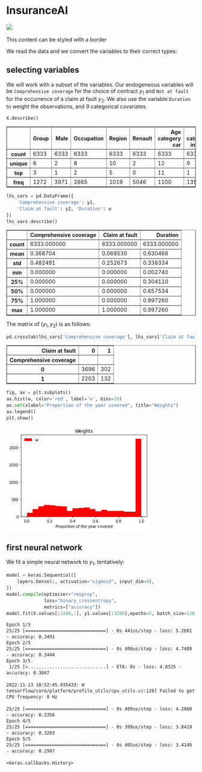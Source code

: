 InsuranceAI
================

<!-- WARNING: THIS FILE WAS AUTOGENERATED! DO NOT EDIT! -->

<div>

![](https://github.com/fastai/nbdev/actions/workflows/test.yaml/badge.svg)

</div>

<div class="border">

This content can be styled with a border

</div>

We read the data and we convert the variables to their correct types:

## selecting variables

We will work with a subset of the variables. Our endogeneous variables
will be `Comprehensive coverage` for the choice of contract $y_1$ and
`Not at fault` for the occurrence of a claim at fault $y_2$. We also use
the variable `Duration` to weight the observations, and 9 categorical
covariates.

``` python
X.describe()
```

<div>
<style scoped>
    .dataframe tbody tr th:only-of-type {
        vertical-align: middle;
    }

    .dataframe tbody tr th {
        vertical-align: top;
    }

    .dataframe thead th {
        text-align: right;
    }
</style>
<table border="1" class="dataframe">
  <thead>
    <tr style="text-align: right;">
      <th></th>
      <th>Group</th>
      <th>Male</th>
      <th>Occupation</th>
      <th>Region</th>
      <th>Renault</th>
      <th>Age category car</th>
      <th>Age category insuree</th>
      <th>Car use</th>
      <th>Zone</th>
    </tr>
  </thead>
  <tbody>
    <tr>
      <th>count</th>
      <td>6333</td>
      <td>6333</td>
      <td>6333</td>
      <td>6333</td>
      <td>6333</td>
      <td>6333</td>
      <td>6333</td>
      <td>6333</td>
      <td>6333</td>
    </tr>
    <tr>
      <th>unique</th>
      <td>6</td>
      <td>2</td>
      <td>8</td>
      <td>10</td>
      <td>2</td>
      <td>12</td>
      <td>9</td>
      <td>4</td>
      <td>5</td>
    </tr>
    <tr>
      <th>top</th>
      <td>3</td>
      <td>1</td>
      <td>2</td>
      <td>5</td>
      <td>0</td>
      <td>11</td>
      <td>1</td>
      <td>2</td>
      <td>6</td>
    </tr>
    <tr>
      <th>freq</th>
      <td>1272</td>
      <td>3971</td>
      <td>2865</td>
      <td>1019</td>
      <td>5046</td>
      <td>1100</td>
      <td>1354</td>
      <td>2876</td>
      <td>2626</td>
    </tr>
  </tbody>
</table>
</div>

``` python
lhs_vars = pd.DataFrame({
    'Comprehensive coverage': y1, 
    'Claim at fault': y2, 'Duration': w
})
lhs_vars.describe()
```

<div>
<style scoped>
    .dataframe tbody tr th:only-of-type {
        vertical-align: middle;
    }

    .dataframe tbody tr th {
        vertical-align: top;
    }

    .dataframe thead th {
        text-align: right;
    }
</style>
<table border="1" class="dataframe">
  <thead>
    <tr style="text-align: right;">
      <th></th>
      <th>Comprehensive coverage</th>
      <th>Claim at fault</th>
      <th>Duration</th>
    </tr>
  </thead>
  <tbody>
    <tr>
      <th>count</th>
      <td>6333.000000</td>
      <td>6333.000000</td>
      <td>6333.000000</td>
    </tr>
    <tr>
      <th>mean</th>
      <td>0.368704</td>
      <td>0.068530</td>
      <td>0.630466</td>
    </tr>
    <tr>
      <th>std</th>
      <td>0.482491</td>
      <td>0.252673</td>
      <td>0.338334</td>
    </tr>
    <tr>
      <th>min</th>
      <td>0.000000</td>
      <td>0.000000</td>
      <td>0.002740</td>
    </tr>
    <tr>
      <th>25%</th>
      <td>0.000000</td>
      <td>0.000000</td>
      <td>0.304110</td>
    </tr>
    <tr>
      <th>50%</th>
      <td>0.000000</td>
      <td>0.000000</td>
      <td>0.657534</td>
    </tr>
    <tr>
      <th>75%</th>
      <td>1.000000</td>
      <td>0.000000</td>
      <td>0.997260</td>
    </tr>
    <tr>
      <th>max</th>
      <td>1.000000</td>
      <td>1.000000</td>
      <td>0.997260</td>
    </tr>
  </tbody>
</table>
</div>

The matrix of $(y_1,y_2)$ is as follows:

``` python
pd.crosstab(lhs_vars['Comprehensive coverage'], lhs_vars['Claim at fault'])
```

<div>
<style scoped>
    .dataframe tbody tr th:only-of-type {
        vertical-align: middle;
    }

    .dataframe tbody tr th {
        vertical-align: top;
    }

    .dataframe thead th {
        text-align: right;
    }
</style>
<table border="1" class="dataframe">
  <thead>
    <tr style="text-align: right;">
      <th>Claim at fault</th>
      <th>0</th>
      <th>1</th>
    </tr>
    <tr>
      <th>Comprehensive coverage</th>
      <th></th>
      <th></th>
    </tr>
  </thead>
  <tbody>
    <tr>
      <th>0</th>
      <td>3696</td>
      <td>302</td>
    </tr>
    <tr>
      <th>1</th>
      <td>2203</td>
      <td>132</td>
    </tr>
  </tbody>
</table>
</div>

``` python
fig, ax = plt.subplots()
ax.hist(w, color='red', label='w', bins=20)
ax.set(xlabel="Proportion of the year covered", title="Weights")
ax.legend()
plt.show()
```

![](index_files/figure-gfm/cell-5-output-1.png)

## first neural network

We fit a simple neural network to $y_1$, tentatively:

``` python
model = keras.Sequential([
    layers.Dense(1, activation="sigmoid", input_dim=9),
])
model.compile(optimizer="rmsprop",
              loss="binary_crossentropy",
              metrics=["accuracy"])
model.fit(X.values[:3200,:], y1.values[:3200],epochs=5, batch_size=128)
```

    Epoch 1/5
    25/25 [==============================] - 0s 441us/step - loss: 5.2681 - accuracy: 0.3491
    Epoch 2/5
    25/25 [==============================] - 0s 400us/step - loss: 4.7489 - accuracy: 0.3444
    Epoch 3/5
     1/25 [>.............................] - ETA: 0s - loss: 4.8325 - accuracy: 0.3047

    2022-11-13 18:52:45.935433: W tensorflow/core/platform/profile_utils/cpu_utils.cc:128] Failed to get CPU frequency: 0 Hz

    25/25 [==============================] - 0s 409us/step - loss: 4.2860 - accuracy: 0.3356
    Epoch 4/5
    25/25 [==============================] - 0s 399us/step - loss: 3.8419 - accuracy: 0.3203
    Epoch 5/5
    25/25 [==============================] - 0s 405us/step - loss: 3.4149 - accuracy: 0.2997

    <keras.callbacks.History>
